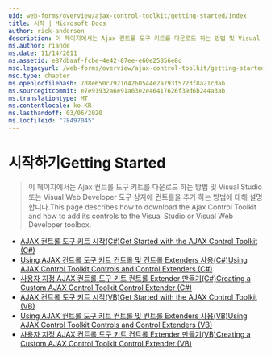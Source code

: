 ```yaml
---
uid: web-forms/overview/ajax-control-toolkit/getting-started/index
title: 시작 | Microsoft Docs
author: rick-anderson
description: 이 페이지에서는 Ajax 컨트롤 도구 키트를 다운로드 하는 방법 및 Visual Studio 또는 Visual Web Developer 도구 상자에 컨트롤을 추가 하는 방법에 대해 설명 합니다.
ms.author: riande
ms.date: 11/14/2011
ms.assetid: e87dbaaf-fcbe-4e42-87ee-e60e25856e8c
msc.legacyurl: /web-forms/overview/ajax-control-toolkit/getting-started
msc.type: chapter
ms.openlocfilehash: 7d8e650c7921d4260544e2a793f5723f8a21cdab
ms.sourcegitcommit: e7e91932a6e91a63e2e46417626f39d6b244a3ab
ms.translationtype: MT
ms.contentlocale: ko-KR
ms.lasthandoff: 03/06/2020
ms.locfileid: "78497045"
---
```

# <a name="getting-started"></a><span data-ttu-id="6d0b8-103">시작하기</span><span class="sxs-lookup"><span data-stu-id="6d0b8-103">Getting Started</span></span>

> <span data-ttu-id="6d0b8-104">이 페이지에서는 Ajax 컨트롤 도구 키트를 다운로드 하는 방법 및 Visual Studio 또는 Visual Web Developer 도구 상자에 컨트롤을 추가 하는 방법에 대해 설명 합니다.</span><span class="sxs-lookup"><span data-stu-id="6d0b8-104">This page describes how to download the Ajax Control Toolkit and how to add its controls to the Visual Studio or Visual Web Developer toolbox.</span></span>

- [<span data-ttu-id="6d0b8-105">AJAX 컨트롤 도구 키트 시작(C#)</span><span class="sxs-lookup"><span data-stu-id="6d0b8-105">Get Started with the AJAX Control Toolkit (C#)</span></span>](get-started-with-the-ajax-control-toolkit-cs.md)
- [<span data-ttu-id="6d0b8-106">Using AJAX 컨트롤 도구 키트 컨트롤 및 컨트롤 Extenders 사용(C#)</span><span class="sxs-lookup"><span data-stu-id="6d0b8-106">Using AJAX Control Toolkit Controls and Control Extenders (C#)</span></span>](using-ajax-control-toolkit-controls-and-control-extenders-cs.md)
- [<span data-ttu-id="6d0b8-107">사용자 지정 AJAX 컨트롤 도구 키트 컨트롤 Extender 만들기(C#)</span><span class="sxs-lookup"><span data-stu-id="6d0b8-107">Creating a Custom AJAX Control Toolkit Control Extender (C#)</span></span>](creating-a-custom-ajax-control-toolkit-control-extender-cs.md)
- [<span data-ttu-id="6d0b8-108">AJAX 컨트롤 도구 키트 시작(VB)</span><span class="sxs-lookup"><span data-stu-id="6d0b8-108">Get Started with the AJAX Control Toolkit (VB)</span></span>](get-started-with-the-ajax-control-toolkit-vb.md)
- [<span data-ttu-id="6d0b8-109">Using AJAX 컨트롤 도구 키트 컨트롤 및 컨트롤 Extenders 사용(VB)</span><span class="sxs-lookup"><span data-stu-id="6d0b8-109">Using AJAX Control Toolkit Controls and Control Extenders (VB)</span></span>](using-ajax-control-toolkit-controls-and-control-extenders-vb.md)
- [<span data-ttu-id="6d0b8-110">사용자 지정 AJAX 컨트롤 도구 키트 컨트롤 Extender 만들기(VB)</span><span class="sxs-lookup"><span data-stu-id="6d0b8-110">Creating a Custom AJAX Control Toolkit Control Extender (VB)</span></span>](creating-a-custom-ajax-control-toolkit-control-extender-vb.md)
